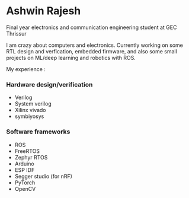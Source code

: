 # Ashwin Rajesh

Final year electronics and communication engineering student at GEC Thrissur

I am crazy about computers and electronics. Currently working on 
some RTL design and verfication, embedded firmware, and also some
small projects on ML/deep learning and robotics with ROS.

My experience :

### Hardware design/verification
- Verilog
- System verilog
- Xilinx vivado
- symbiyosys

### Software frameworks

- ROS
- FreeRTOS
- Zephyr RTOS
- Arduino
- ESP IDF
- Segger studio (for nRF)
- PyTorch
- OpenCV
